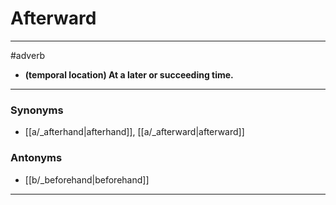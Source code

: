 # Afterward
---
#adverb
- **(temporal location) At a later or succeeding time.**
---
### Synonyms
- [[a/_afterhand|afterhand]], [[a/_afterward|afterward]]
### Antonyms
- [[b/_beforehand|beforehand]]
---
